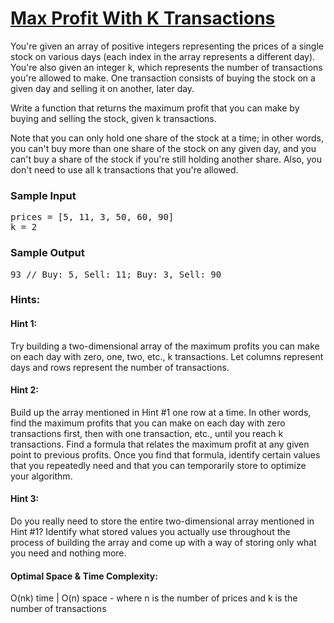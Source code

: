 # [Max Profit With K Transactions](https://www.algoexpert.io/questions/Max%20Profit%20With%20K%20Transactions)

<div class="_2bgxjrUydJ8e-Z8lo1vpgw"><p>
  You're given an array of positive integers representing the prices of a single stock on
  various days (each index in the array represents a different day). You're also
  given an integer <span>k</span>, which represents the number of transactions
  you're allowed to make. One transaction consists of buying the stock on a
  given day and selling it on another, later day.
</p>
<p>
  Write a function that returns the maximum profit that you can make by buying
  and selling the stock, given k transactions.
</p>
<p>
  Note that you can only hold one share of the stock at a time; in other words,
  you can't buy more than one share of the stock on any given day, and you can't
  buy a share of the stock if you're still holding another share. Also, you
  don't need to use all k transactions that you're allowed.
</p>
<h3>Sample Input</h3>
<pre><span class="CodeEditor-promptParameter">prices</span> = [5, 11, 3, 50, 60, 90]
<span class="CodeEditor-promptParameter">k</span> = 2
</pre>
<h3>Sample Output</h3>
<pre>93 <span class="CodeEditor-promptComment">// Buy: 5, Sell: 11; Buy: 3, Sell: 90</span>
</pre></div>

### Hints:

#### Hint 1:
<p>
Try building a two-dimensional array of the maximum profits you can make on each day with zero, one, two, etc., k transactions. Let columns represent days and rows represent the number of transactions.
</p>

#### Hint 2:
<p>
Build up the array mentioned in Hint #1 one row at a time. In other words, find the maximum profits that you can make on each day with zero transactions first, then with one transaction, etc., until you reach k transactions. Find a formula that relates the maximum profit at any given point to previous profits. Once you find that formula, identify certain values that you repeatedly need and that you can temporarily store to optimize your algorithm.
</p>

#### Hint 3:
<p>
Do you really need to store the entire two-dimensional array mentioned in Hint #1? Identify what stored values you actually use throughout the process of building the array and come up with a way of storing only what you need and nothing more.
</p>

#### Optimal Space & Time Complexity:
<p>
O(nk) time | O(n) space - where n is the number of prices and k is the number of transactions
</p>
